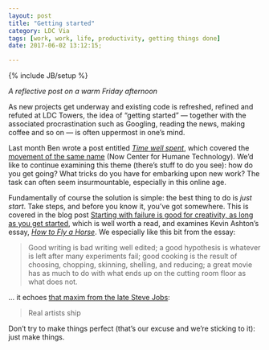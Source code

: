 ```yaml
---
layout: post
title: "Getting started"
category: LDC Via
tags: [work, work, life, productivity, getting things done]
date: 2017-06-02 13:12:15;

---
```


{% include JB/setup %}

_A reflective post on a warm Friday afternoon_

As new projects get underway and existing code is refreshed, refined and refuted at LDC Towers, the idea of “getting started” — together with the associated procrastination such as Googling, reading the news, making coffee and so on — is often uppermost in one’s mind.

Last month Ben wrote a post entitled _[Time well spent](http://benpoole.com/weblog/201705061300)_, which covered the [movement of the same name](https://humanetech.com/) (Now Center for Humane Technology). We’d like to continue examining this theme (there’s stuff to do you see): how do you get going? What tricks do you have for embarking upon new work? The task can often seem insurmountable, especially in this online age.

Fundamentally of course the solution is simple: the best thing to do is _just start_. Take steps, and before you know it, you’ve got somewhere. This is covered in the blog post [Starting with failure is good for creativity, as long as you get started](https://qz.com/424461/the-three-most-destructive-words-in-the-english-language/), which is well worth a read, and examines Kevin Ashton’s essay, _[How to Fly a Horse](http://www.howtoflyahorse.com)_. We especially like this bit from the essay:

>Good writing is bad writing well edited; a good hypothesis is whatever is left after many experiments fail; good cooking is the result of choosing, chopping, skinning, shelling, and reducing; a great movie has as much to do with what ends up on the cutting room floor as what does not.

… it echoes [that maxim from the late Steve Jobs](http://www.folklore.org/StoryView.py?story=Real_Artists_Ship.txt):

>Real artists ship

Don’t try to make things perfect (that’s our excuse and we’re sticking to it): just make things.

